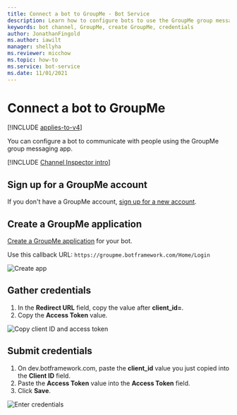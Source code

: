 ```yaml
---
title: Connect a bot to GroupMe - Bot Service
description: Learn how to configure bots to use the GroupMe group messaging app to communicate with people. See how to connect bots to GroupMe.
keywords: bot channel, GroupMe, create GroupMe, credentials
author: JonathanFingold
ms.author: iawilt
manager: shellyha
ms.reviewer: micchow
ms.topic: how-to
ms.service: bot-service
ms.date: 11/01/2021
---
```


# Connect a bot to GroupMe

[!INCLUDE [applies-to-v4](includes/applies-to-v4-current.md)]

You can configure a bot to communicate with people using the GroupMe group messaging app.

[!INCLUDE [Channel Inspector intro](includes/snippet-channel-inspector.md)]

## Sign up for a GroupMe account

If you don't have a GroupMe account, [sign up for a new account](https://web.groupme.com/signup).

## Create a GroupMe application

[Create a GroupMe application](https://dev.groupme.com/applications/new) for your bot.

Use this callback URL: `https://groupme.botframework.com/Home/Login`

![Create app](media/channels/GM-StepApp.png)

## Gather credentials

1. In the **Redirect URL** field, copy the value after **client_id=**.
1. Copy the **Access Token** value.

![Copy client ID and access token](media/channels/GM-StepClientId.png)

## Submit credentials

1. On dev.botframework.com, paste the **client_id** value you just copied into the **Client ID** field.
1. Paste the **Access Token** value into the **Access Token** field.
1. Click **Save**.

![Enter credentials](media/channels/GM-StepClientIDToken.png)
